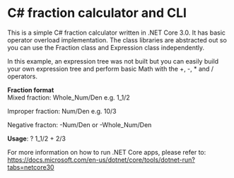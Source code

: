# C# fraction calculator and CLI
This is a simple C# fraction calculator written in .NET Core 3.0. It has basic operator overload implementation. The class libraries are abstracted out so you can use the Fraction class and Expression class independently.

In this example, an expression tree was not built but you can easily build your own expression tree and perform basic Math with the +, -, * and / operators.

**Fraction format**<br/>
Mixed fraction:
Whole_Num/Den
e.g. 1_1/2

Improper fraction:
Num/Den
e.g. 10/3

Negative fracton:
-Num/Den or -Whole_Num/Den

**Usage**:
? 1_1/2 + 2/3

For more information on how to run .NET Core apps, please refer to: https://docs.microsoft.com/en-us/dotnet/core/tools/dotnet-run?tabs=netcore30
